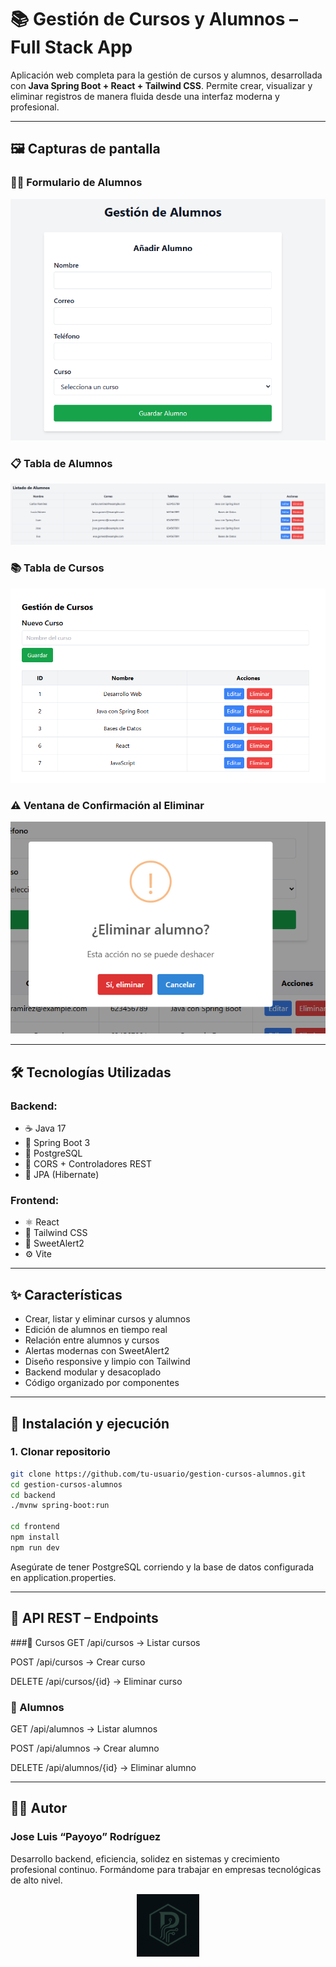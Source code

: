 # 📚 Gestión de Cursos y Alumnos – Full Stack App

Aplicación web completa para la gestión de cursos y alumnos, desarrollada con **Java Spring Boot + React + Tailwind CSS**. Permite crear, visualizar y eliminar registros de manera fluida desde una interfaz moderna y profesional.

---

## 🖼️ Capturas de pantalla

### 🧍‍♂️ Formulario de Alumnos
![Formulario Alumnos](./assets/crear_usuarios.png)

### 📋 Tabla de Alumnos
![Tabla Alumnos](./assets/lista_alumnos.png)

### 📚 Tabla de Cursos
![Tabla Cursos](./assets/crear_curso.png)

### ⚠️ Ventana de Confirmación al Eliminar
![Eliminar Alumno](./assets/accion_eliminar.png)

---

## 🛠️ Tecnologías Utilizadas

### Backend:
- ☕ Java 17
- 🌱 Spring Boot 3
- 🐘 PostgreSQL
- 🔄 CORS + Controladores REST
- 🧪 JPA (Hibernate)

### Frontend:
- ⚛️ React
- 💨 Tailwind CSS
- 🍬 SweetAlert2
- ⚙️ Vite

---

## ✨ Características

- Crear, listar y eliminar cursos y alumnos
- Edición de alumnos en tiempo real
- Relación entre alumnos y cursos
- Alertas modernas con SweetAlert2
- Diseño responsive y limpio con Tailwind
- Backend modular y desacoplado
- Código organizado por componentes

---

## 🚀 Instalación y ejecución

### 1. Clonar repositorio

```bash
git clone https://github.com/tu-usuario/gestion-cursos-alumnos.git
cd gestion-cursos-alumnos
cd backend
./mvnw spring-boot:run

cd frontend
npm install
npm run dev
```
Asegúrate de tener PostgreSQL corriendo y la base de datos configurada en application.properties.


---


## 🔗 API REST – Endpoints
###📍 Cursos
GET /api/cursos → Listar cursos

POST /api/cursos → Crear curso

DELETE /api/cursos/{id} → Eliminar curso

### 👤 Alumnos
GET /api/alumnos → Listar alumnos

POST /api/alumnos → Crear alumno

DELETE /api/alumnos/{id} → Eliminar alumno

---

## 🧑‍💻 Autor
### Jose Luis “Payoyo” Rodríguez

Desarrollo backend, eficiencia, solidez en sistemas y crecimiento profesional continuo. Formándome para trabajar en empresas tecnológicas de alto nivel.

<p align="center"> <img src="./assets/logo_definitivo.png" alt="Logo Payoyo" width="100" /> </p>


